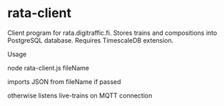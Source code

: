# rata-client
Client program for rata.digitraffic.fi.
Stores trains and compositions into PostgreSQL database. Requires TimescaleDB extension.

Usage

node rata-client.js fileName

imports JSON from fileName if passed

otherwise listens live-trains on MQTT connection
  
